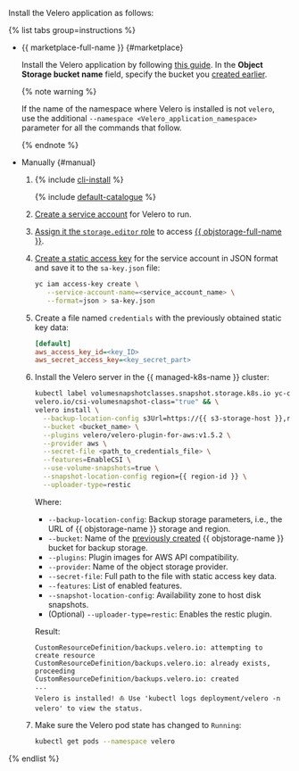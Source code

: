Install the Velero application as follows:

{% list tabs group=instructions %}


- {{ marketplace-full-name }} {#marketplace}

    Install the Velero application by following [this guide](../../managed-kubernetes/operations/applications/velero-yc-csi.md). In the **Object Storage bucket name** field, specify the bucket you [created earlier](#before-you-begin).

    {% note warning %}

    If the name of the namespace where Velero is installed is not `velero`, use the additional `--namespace <Velero_application_namespace>` parameter for all the commands that follow.

    {% endnote %}


- Manually {#manual}

    1. {% include [cli-install](../../_includes/cli-install.md) %}

        {% include [default-catalogue](../../_includes/default-catalogue.md) %}

    1. [Create a service account](../../iam/operations/sa/create.md) for Velero to run.
    1. [Assign it the `storage.editor` role](../../iam/concepts/access-control/roles.md) to access [{{ objstorage-full-name }}](../../storage/).
    1. [Create a static access key](../../iam/operations/sa/create-access-key.md) for the service account in JSON format and save it to the `sa-key.json` file:

        ```bash
        yc iam access-key create \
           --service-account-name=<service_account_name> \
           --format=json > sa-key.json
        ```

    1. Create a file named `credentials` with the previously obtained static key data:

        ```ini
        [default]
        aws_access_key_id=<key_ID>
        aws_secret_access_key=<key_secret_part>
        ```

    1. Install the Velero server in the {{ managed-k8s-name }} cluster:

        ```bash
        kubectl label volumesnapshotclasses.snapshot.storage.k8s.io yc-csi-snapclass \
        velero.io/csi-volumesnapshot-class="true" && \
        velero install \
          --backup-location-config s3Url=https://{{ s3-storage-host }},region={{ region-id }} \
          --bucket <bucket_name> \
          --plugins velero/velero-plugin-for-aws:v1.5.2 \
          --provider aws \
          --secret-file <path_to_credentials_file> \
          --features=EnableCSI \
          --use-volume-snapshots=true \
          --snapshot-location-config region={{ region-id }} \
          --uploader-type=restic
        ```

        Where:
        * `--backup-location-config`: Backup storage parameters, i.e., the URL of {{ objstorage-name }} storage and region.
        * `--bucket`: Name of the [previously created](#before-you-begin) {{ objstorage-name }} bucket for backup storage.
        * `--plugins`: Plugin images for AWS API compatibility.
        * `--provider`: Name of the object storage provider.
        * `--secret-file`: Full path to the file with static access key data.
        * `--features`: List of enabled features.
        * `--snapshot-location-config`: Availability zone to host disk snapshots.
        * (Optional) `--uploader-type=restic`: Enables the restic plugin.

        Result:

        ```text
        CustomResourceDefinition/backups.velero.io: attempting to create resource
        CustomResourceDefinition/backups.velero.io: already exists, proceeding
        CustomResourceDefinition/backups.velero.io: created
        ...
        Velero is installed! ⛵ Use 'kubectl logs deployment/velero -n velero' to view the status.
        ```

    1. Make sure the Velero pod state has changed to `Running`:

        ```bash
        kubectl get pods --namespace velero
        ```

{% endlist %}